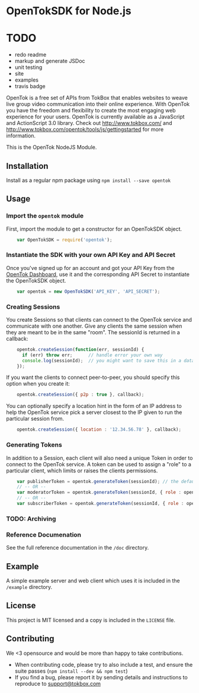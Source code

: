 # OpenTokSDK for Node.js

# TODO

*  redo readme
*  markup and generate JSDoc
*  unit testing
*  site
*  examples
*  travis badge

OpenTok is a free set of APIs from TokBox that enables websites to weave live group video communication into their online experience. With OpenTok you have the freedom and flexibility to create the most engaging web experience for your users. OpenTok is currently available as a JavaScript and ActionScript 3.0 library. Check out <http://www.tokbox.com/> and <http://www.tokbox.com/opentok/tools/js/gettingstarted> for more information.

This is the OpenTok NodeJS Module.

## Installation

Install as a regular npm package using `npm install --save opentok`

## Usage

### Import the `opentok` module

First, import the module to get a constructor for an OpenTokSDK object.

```javascript
    var OpenTokSDK = require('opentok');
```

### Instantiate the SDK with your own API Key and API Secret

Once you've signed up for an account and got your API Key from the [OpenTok Dashboard](http://dashboard.tokbox.com),
use it and the corresponding API Secret to instantiate the OpenTokSDK object.

```javascript
    var opentok = new OpenTokSDK('API_KEY', 'API_SECRET');
```

### Creating Sessions

You create Sessions so that clients can connect to the OpenTok service and communicate with one another. Give any
clients the same session when they are meant to be in the same "room". The sessionId is returned in a callback:

```javascript
    opentok.createSession(function(err, sessionId) {
      if (err) throw err;      // handle error your own way
      console.log(sessionId);  // you might want to save this in a database or send it in a response
    });
```

If you want the clients to connect peer-to-peer, you should specify this option when you create it:

```javascript
    opentok.createSession({ p2p : true }, callback);
```

You can optionally specify a location hint in the form of an IP address to help the OpenTok service pick a server
closest to the IP given to run the particular session from.

```javascript
    opentok.createSession({ location : '12.34.56.78' }, callback);
```

### Generating Tokens

In addition to a Session, each client will also need a unique Token in order to connect to the OpenTok service. A token
can be used to assign a "role" to a particular client, which limits or raises the clients permissions.

```javascript
    var publisherToken = opentok.generateToken(sessionId); // the default role for a token is PUBLISHER
    // -- OR --
    var moderatorToken = opentok.generateToken(sessionId, { role : opentok.RoleConstants.MODERATOR });
    // -- OR --
    var subscriberToken = opentok.generateToken(sessionId, { role : opentok.RoleConstants.SUBSCRIBER });
```

### TODO: Archiving

### Reference Documenation

See the full reference documentation in the `/doc` directory.

## Example

A simple example server and web client which uses it is included in the `/example` directory.

## License

This project is MIT licensed and a copy is included in the `LICENSE` file.

## Contributing

We <3 opensource and would be more than happy to take contributions.

*  When contributing code, please try to also include a test, and ensure the suite passes (`npm install --dev && npm test`)
*  If you find a bug, please report it by sending details and instructions to reproduce to support@tokbox.com

